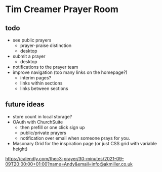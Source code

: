 # Tim Creamer Prayer Room

## todo

- see public prayers
  - prayer-praise distinction
  - desktop
- submit a prayer
  - desktop
- notifications to the prayer team
- improve navigation (too many links on the homepage?)
  - interim pages?
  - links within sections
  - links between sections

## future ideas

- store count in local storage?
- OAuth with ChurchSuite
  - then prefill or one click sign up
  - public/private prayers
  - notification over email when someone prays for you.
- Masonary Grid for the inspiration page (or just CSS grid with variable height)

https://calendly.com/thec3-prayer/30-minutes/2021-09-09T20:00:00+01:00?name=Andy&email=info@akmiller.co.uk
